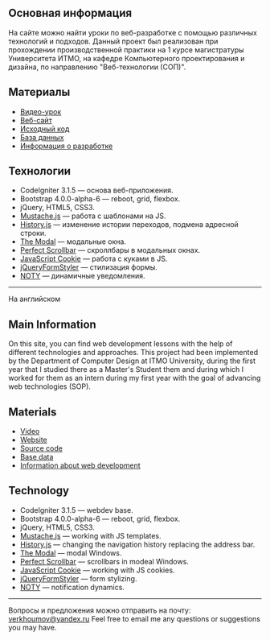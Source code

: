 Основная информация
---
На сайте можно найти уроки по веб-разработке с помощью различных технологий и подходов. Данный проект был реализован при прохождении производственной практики на 1 курсе магистратуры Университета ИТМО, на кафедре Компьютерного проектирования и дизайна, по направлению "Веб-технологии (СОП)".

Материалы
---
* [Видео-урок](https://youtu.be/BAF-5VsHuk0)
* [Веб-сайт](http://site45min.ru/)
* [Исходный код](https://github.com/verkhoumov/project-site45min/tree/master/project/www)
* [База данных](https://github.com/verkhoumov/project-site45min/tree/master/project/db)
* [Информация о разработке](https://verkhoumov.ru/projects/site45min)

Технологии
---
* CodeIgniter 3.1.5 — основа веб-приложения.
* Bootstrap 4.0.0-alpha-6 — reboot, grid, flexbox.
* jQuery, HTML5, CSS3.
* [Mustache.js](https://github.com/janl/mustache.js) — работа с шаблонами на JS.
* [History.js](https://github.com/browserstate/history.js) — изменение истории переходов, подмена адресной строки.
* [The Modal](https://github.com/samdark/the-modal) — модальные окна.
* [Perfect Scrollbar](https://github.com/noraesae/perfect-scrollbar) — скроллбары в модальных окнах.
* [JavaScript Cookie](https://github.com/js-cookie/js-cookie) — работа с куками в JS.
* [jQueryFormStyler](https://github.com/Dimox/jQueryFormStyler) — стилизация формы.
* [NOTY](https://github.com/needim/noty) — динамичные уведомления.

---
На английском

Main Information
---
On this site, you can find web development lessons with the help of different technologies and approaches. This project had been implemented by the Department of Computer Design at ITMO University, during the first year that I studied there as a Master's Student them and during which I worked for them as an intern during my first year with the goal of advancing web technologies (SOP).

Materials
---
* [Video](https://youtu.be/BAF-5VsHuk0)
* [Website](http://site45min.ru/)
* [Source code](https://github.com/verkhoumov/project-site45min/tree/master/project/www)
* [Base data](https://github.com/verkhoumov/project-site45min/tree/master/project/db)
* [Information about web development](https://verkhoumov.ru/projects/site45min)

Technology
---
* CodeIgniter 3.1.5 — webdev base.
* Bootstrap 4.0.0-alpha-6 — reboot, grid, flexbox.
* jQuery, HTML5, CSS3.
* [Mustache.js](https://github.com/janl/mustache.js) — working with JS templates.
* [History.js](https://github.com/browserstate/history.js) — changing the navigation history replacing the address bar.
* [The Modal](https://github.com/samdark/the-modal) — modal Windows.
* [Perfect Scrollbar](https://github.com/noraesae/perfect-scrollbar) — scrollbars in modeal Windows.
* [JavaScript Cookie](https://github.com/js-cookie/js-cookie) — working with JS cookies.
* [jQueryFormStyler](https://github.com/Dimox/jQueryFormStyler) — form stylizing.
* [NOTY](https://github.com/needim/noty) — notification dynamics.

---

Вопросы и предложения можно отправить на почту: verkhoumov@yandex.ru
Feel free to email me any questions or suggestions you may have.
